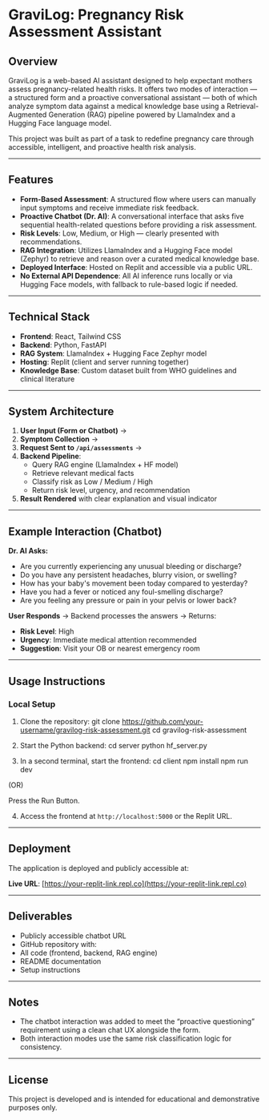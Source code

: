 # GraviLog: Pregnancy Risk Assessment Assistant

## Overview

GraviLog is a web-based AI assistant designed to help expectant mothers assess pregnancy-related health risks. It offers two modes of interaction — a structured form and a proactive conversational assistant — both of which analyze symptom data against a medical knowledge base using a Retrieval-Augmented Generation (RAG) pipeline powered by LlamaIndex and a Hugging Face language model.

This project was built as part of a task to redefine pregnancy care through accessible, intelligent, and proactive health risk analysis.

---

## Features

- **Form-Based Assessment**: A structured flow where users can manually input symptoms and receive immediate risk feedback.
- **Proactive Chatbot (Dr. AI)**: A conversational interface that asks five sequential health-related questions before providing a risk assessment.
- **Risk Levels**: Low, Medium, or High — clearly presented with recommendations.
- **RAG Integration**: Utilizes LlamaIndex and a Hugging Face model (Zephyr) to retrieve and reason over a curated medical knowledge base.
- **Deployed Interface**: Hosted on Replit and accessible via a public URL.
- **No External API Dependence**: All AI inference runs locally or via Hugging Face models, with fallback to rule-based logic if needed.

---

## Technical Stack

- **Frontend**: React, Tailwind CSS
- **Backend**: Python, FastAPI
- **RAG System**: LlamaIndex + Hugging Face Zephyr model
- **Hosting**: Replit (client and server running together)
- **Knowledge Base**: Custom dataset built from WHO guidelines and clinical literature

---

## System Architecture

1. **User Input (Form or Chatbot)** → 
2. **Symptom Collection** → 
3. **Request Sent to `/api/assessments`** → 
4. **Backend Pipeline**:
   - Query RAG engine (LlamaIndex + HF model)
   - Retrieve relevant medical facts
   - Classify risk as Low / Medium / High
   - Return risk level, urgency, and recommendation
5. **Result Rendered** with clear explanation and visual indicator

---

## Example Interaction (Chatbot)

**Dr. AI Asks:**
- Are you currently experiencing any unusual bleeding or discharge?
- Do you have any persistent headaches, blurry vision, or swelling?
- How has your baby's movement been today compared to yesterday?
- Have you had a fever or noticed any foul-smelling discharge?
- Are you feeling any pressure or pain in your pelvis or lower back?

**User Responds** → Backend processes the answers → Returns:
- **Risk Level**: High
- **Urgency**: Immediate medical attention recommended
- **Suggestion**: Visit your OB or nearest emergency room

---

## Usage Instructions

### Local Setup

1. Clone the repository:
git clone https://github.com/your-username/gravilog-risk-assessment.git
cd gravilog-risk-assessment


2. Start the Python backend:
cd server
python hf_server.py



3. In a second terminal, start the frontend:
cd client
npm install
npm run dev

(OR)

Press the Run Button.


4. Access the frontend at `http://localhost:5000` or the Replit URL.

---

## Deployment

The application is deployed and publicly accessible at:

**Live URL**: [https://your-replit-link.repl.co](https://your-replit-link.repl.co)

---

## Deliverables

- Publicly accessible chatbot URL
- GitHub repository with:
- All code (frontend, backend, RAG engine)
- README documentation
- Setup instructions

---

## Notes


- The chatbot interaction was added to meet the “proactive questioning” requirement using a clean chat UX alongside the form.
- Both interaction modes use the same risk classification logic for consistency.

---

## License

This project is developed and is intended for educational and demonstrative purposes only.
